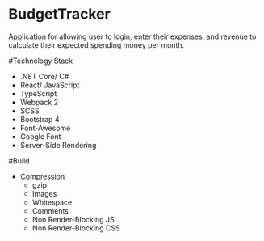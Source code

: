 # BudgetTracker
Application for allowing user to login, enter their expenses, and revenue to calculate their expected spending money per month.

#Technology Stack
 - .NET Core/ C#
 - React/ JavaScript
 - TypeScript
 - Webpack 2
 - SCSS
 - Bootstrap 4
 - Font-Awesome
 - Google Font
 - Server-Side Rendering
 
 #Build
 - Compression
   - gzip
   - Images
   - Whitespace
   - Comments
   - Non Render-Blocking JS
   - Non Render-Blocking CSS

